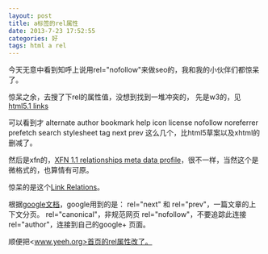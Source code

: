 ```yaml
---
layout: post
title: a标签的rel属性
date: 2013-7-23 17:52:55
categories: 好
tags: html a rel
---
```


今天无意中看到知呼上说用rel="nofollow"来做seo的，我和我的小伙伴们都惊呆了。

惊呆之余，去搜了下rel的属性值，没想到找到一堆冲突的，
先是w3的，见[html5.1 links](http://www.w3.org/TR/html51/links.html)

可以看到才 alternate author bookmark help icon license nofollow noreferrer prefetch search stylesheet tag next prev 这么几个，比html5草案以及xhtml的删减了。

然后是xfn的，[XFN 1.1 relationships meta data profile](http://gmpg.org/xfn/11)，很不一样，当然这个是微格式的，也算情有可原。

惊呆的是这个[Link Relations](http://www.iana.org/assignments/link-relations/link-relations.xhtml)。

根据[google文档](https://support.google.com/webmasters/answer/1663744?hl=zh-Hans&ref_topic=2371375)，google用到的是：
rel="next" 和 rel="prev"，一篇文章的上下文分页。
rel="canonical"，非规范网页
rel="nofollow"，不要追踪此连接
rel="author"，连接到自己的google+ 页面。

顺便把<www.yeeh.org>首页的rel属性改了。

